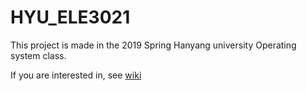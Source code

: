 # HYU_ELE3021

This project is made in the 2019 Spring Hanyang university Operating system class.

If you are interested in, see [wiki](https://github.com/Gabriel4256/HYU_ELE3021/wiki)
